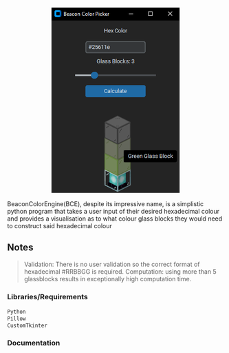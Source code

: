 <p align="center">
    <img src="https://github.com/Nyxzore/MC-Beacon/blob/main/Description/uiExample.png?raw=true">
</p>

BeaconColorEngine(BCE), despite its impressive name, is a simplistic python program that takes a user input of their desired hexadecimal colour and provides a visualisation as to what colour glass blocks they would need to construct said hexadecimal colour

## Notes
> Validation: There is no user validation so the correct format of hexadecimal #RRBBGG is required.
  Computation: using more than 5 glassblocks results in exceptionally high computation time.

### Libraries/Requirements
```
Python
Pillow
CustomTkinter
```

### Documentation

